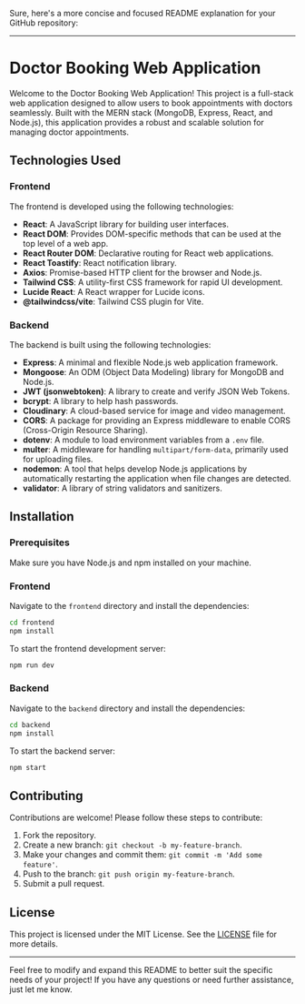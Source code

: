 Sure, here's a more concise and focused README explanation for your GitHub repository:

---

# Doctor Booking Web Application
Welcome to the Doctor Booking Web Application! This project is a full-stack web application designed to allow users to book appointments with doctors seamlessly. 
Built with the MERN stack (MongoDB, Express, React, and Node.js), this application provides a robust and scalable solution for managing doctor appointments.

## Technologies Used

### Frontend

The frontend is developed using the following technologies:

- **React**: A JavaScript library for building user interfaces.
- **React DOM**: Provides DOM-specific methods that can be used at the top level of a web app.
- **React Router DOM**: Declarative routing for React web applications.
- **React Toastify**: React notification library.
- **Axios**: Promise-based HTTP client for the browser and Node.js.
- **Tailwind CSS**: A utility-first CSS framework for rapid UI development.
- **Lucide React**: A React wrapper for Lucide icons.
- **@tailwindcss/vite**: Tailwind CSS plugin for Vite.

### Backend

The backend is built using the following technologies:

- **Express**: A minimal and flexible Node.js web application framework.
- **Mongoose**: An ODM (Object Data Modeling) library for MongoDB and Node.js.
- **JWT (jsonwebtoken)**: A library to create and verify JSON Web Tokens.
- **bcrypt**: A library to help hash passwords.
- **Cloudinary**: A cloud-based service for image and video management.
- **CORS**: A package for providing an Express middleware to enable CORS (Cross-Origin Resource Sharing).
- **dotenv**: A module to load environment variables from a `.env` file.
- **multer**: A middleware for handling `multipart/form-data`, primarily used for uploading files.
- **nodemon**: A tool that helps develop Node.js applications by automatically restarting the application when file changes are detected.
- **validator**: A library of string validators and sanitizers.

## Installation

### Prerequisites

Make sure you have Node.js and npm installed on your machine.

### Frontend

Navigate to the `frontend` directory and install the dependencies:

```bash
cd frontend
npm install
```

To start the frontend development server:

```bash
npm run dev
```

### Backend

Navigate to the `backend` directory and install the dependencies:

```bash
cd backend
npm install
```

To start the backend server:

```bash
npm start
```

## Contributing

Contributions are welcome! Please follow these steps to contribute:

1. Fork the repository.
2. Create a new branch: `git checkout -b my-feature-branch`.
3. Make your changes and commit them: `git commit -m 'Add some feature'`.
4. Push to the branch: `git push origin my-feature-branch`.
5. Submit a pull request.

## License

This project is licensed under the MIT License. See the [LICENSE](LICENSE) file for more details.

---

Feel free to modify and expand this README to better suit the specific needs of your project! If you have any questions or need further assistance, just let me know.
